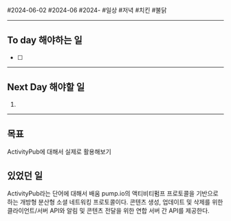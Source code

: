 #2024-06-02 #2024-06 #2024-
#일상 #저녁 #치킨 #불닭

---
## To day 해야하는 일
- [ ] 

---
## Next Day 해야할 일
1. 

---

## 목표 
ActivityPub에 대해서 실제로 활용해보기

## 있었던 일
ActivityPub라는 단어에 대해서 배움
 pump.io의 액티비티펌프 프로토콜을 기반으로 하는 개방형 분산형 소셜 네트워킹 
 프로토콜이다. 콘텐츠 생성, 업데이트 및 삭제를 위한 클라이언트/서버 API와 알림 및 콘텐츠 전달을 위한 연합 서버 간 API를 제공한다.